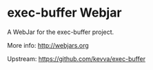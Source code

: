 exec-buffer Webjar
==================

A WebJar for the exec-buffer project.

More info: http://webjars.org

Upstream: https://github.com/kevva/exec-buffer
